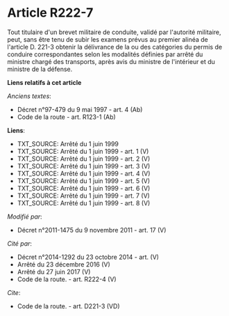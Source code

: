 # Article R222-7

Tout titulaire d'un brevet militaire de conduite, validé par l'autorité militaire, peut, sans être tenu de subir les examens
prévus au premier alinéa de l'article D. 221-3 obtenir la délivrance de la ou des catégories du permis de conduire
correspondantes selon les modalités définies par arrêté du ministre chargé des transports, après avis du ministre de
l'intérieur et du ministre de la défense.

**Liens relatifs à cet article**

_Anciens textes_:

  - Décret n°97-479 du 9 mai 1997 - art. 4 (Ab)
  - Code de la route - art. R123-1 (Ab)

**Liens**:

  - TXT_SOURCE: Arrêté du 1 juin 1999
  - TXT_SOURCE: Arrêté du 1 juin 1999 - art. 1 (V)
  - TXT_SOURCE: Arrêté du 1 juin 1999 - art. 2 (V)
  - TXT_SOURCE: Arrêté du 1 juin 1999 - art. 3 (V)
  - TXT_SOURCE: Arrêté du 1 juin 1999 - art. 4 (V)
  - TXT_SOURCE: Arrêté du 1 juin 1999 - art. 5 (V)
  - TXT_SOURCE: Arrêté du 1 juin 1999 - art. 6 (V)
  - TXT_SOURCE: Arrêté du 1 juin 1999 - art. 7 (V)
  - TXT_SOURCE: Arrêté du 1 juin 1999 - art. 8 (V)

_Modifié par_:

  - Décret n°2011-1475 du 9 novembre 2011 - art. 17 (V)

_Cité par_:

  - Décret n°2014-1292 du 23 octobre 2014 - art. (V)
  - Arrêté du 23 décembre 2016 (V)
  - Arrêté du 27 juin 2017 (V)
  - Code de la route. - art. R222-4 (V)

_Cite_:

  - Code de la route. - art. D221-3 (VD)
